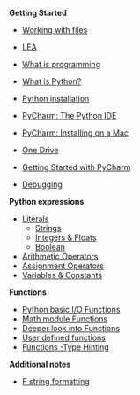 **Getting Started**

- [Working with files](Notes/Getting_Started/FileManipulation.md)

- [LEA](/Notes/Getting_Started/LEA.md)

- [What is programming](Notes/Getting_StartedWhatIsProgramming)

- [What is Python?](Notes/Getting_Started/Introduction_to_Python)

- [Python installation](Notes/Getting_Started/Python_Installation)

- [PyCharm: The Python IDE](Notes/Getting_Started/PyCharm_IDE_installation)

- [PyCharm: Installing on a Mac](Notes/Getting_Started/Installing_Pycharm_on_Mac.md)

- [One Drive](Notes/Getting_Started/one_drive.md)

- [Getting Started with PyCharm](Notes/Getting_Started/create_new_project)


- [Debugging](Notes/Getting_Started/debugging)





**Python expressions**

- [Literals](Notes/01_Expressions_Literals)
  - [Strings](Notes/01_Expressions_Literals_Strings)
  - [Integers & Floats](Notes/01_Expressions_Literals_Integers_Floats)
  - [Boolean](Notes/01_Expressions_Literals_Boolean)
- [Arithmetic Operators](Notes/01_Expressions_Operators)
- [Assignment Operators](Notes/01_Expressions_Operators_Assignment)
- [Variables & Constants](Notes/01_Expressions_Variables_Constants)


**Functions**
- [Python basic I/O Functions](Notes/01_Expressions_functions_print_input)
- [Math module Functions](Notes/01_Expressions_Functions_math_module)
- [Deeper look into Functions](Notes/01_Expressions_Functions)
- [User defined functions](Notes/01_Expressions_Functions_user_defined)
- [Functions -Type Hinting](Notes/01_Expressions_Functions_Type_Hint)


**Additional notes**

- [F string formatting](Notes/01_Expressions_Literals_f_strings)



<!--

**Coming up next on JAC TV...**

- [Comparison and logical Operators](Notes/01_Expressions_Operators_Logical)
- [If statement](Notes/03_Conditions_if)
- [If/Else statement](./Notes/03_Conditions_if-else)
- [Priority Operations](Notes/01_Expressions_Priority_Operators)

**Week 7**

- [List](Notes/02_list)
- [For loop](Notes/04_for_loop)
- [List Comprehensions](Notes/04_for_loop_list_comprehension)

**Week 8**

- [Dictionary](Notes/02_Dictionaries)

- [Tuple](Notes/02_Tuples)


**Week 9**

- Test

**Week 10**

- [While loop](./Notes/04_while_loop)

  

**Week 11**

- Matplotlib TODO
- Graphs TODO

**Week 12**

- Reading and Writing to a file
- CSV files

**Week 13**

- Algorithm Design & Implementation

**Week 14**

- Intro to numpy

**Week 15**

- Review

-->













